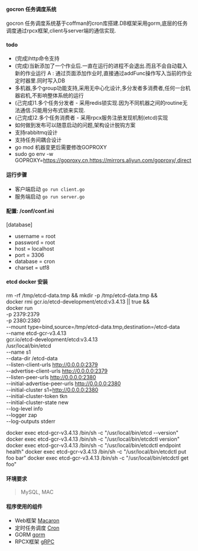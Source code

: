 #### gocron 任务调度系统
gocron 任务调度系统基于coffman的cron库搭建.DB框架采用gorm,底层的任务调度通过rpcx框架,client与server端的通信实现.

#### todo
 * (完成)http命令支持
 * (完成)当新添加了一个作业后.一直在运行的进程不会退出.而且不会自动载入新的作业运行  A : 通过页面添加作业时,直接通过addFunc操作写入当前的作业定时器里.同时写入DB
 * 多机器,多个group功能支持,采用无中心化设计,多分发者多消费者,任何一台机器宕机,不影响整体系统的运行
 *    (己完成)1.多个任务分发者 - 采用redis锁实现.因为不同机器之间的routine无法通信.只能用分布式锁来实现.
 *    (己完成)2.多个任务消费者 - 采用rpcx服务注册发现机制(etcd)实现
 * 如何做到发布可以随意启动的问题,架构设计脱钩方案
 * 支持rabbitmq设计
 * 支持任务间耦合设计
 * go mod 机器变更后需要修改GOPROXY
 * sudo go env -w GOPROXY=https://goproxy.cn,https://mirrors.aliyun.com/goproxy/,direct

#### 运行步骤

* 客户端启动
`go run client.go`
* 服务端启动
`go run server.go`

#### 配置: /conf/conf.ini
[database]
  * username = root
  * password = root
  * host     = localhost
  * port     = 3306
  * database = cron
  * charset  = utf8


#### etcd docker 安装
rm -rf /tmp/etcd-data.tmp && mkdir -p /tmp/etcd-data.tmp && \
  docker rmi gcr.io/etcd-development/etcd:v3.4.13 || true && \
  docker run \
  -p 2379:2379 \
  -p 2380:2380 \
  --mount type=bind,source=/tmp/etcd-data.tmp,destination=/etcd-data \
  --name etcd-gcr-v3.4.13 \
  gcr.io/etcd-development/etcd:v3.4.13 \
  /usr/local/bin/etcd \
  --name s1 \
  --data-dir /etcd-data \
  --listen-client-urls http://0.0.0.0:2379 \
  --advertise-client-urls http://0.0.0.0:2379 \
  --listen-peer-urls http://0.0.0.0:2380 \
  --initial-advertise-peer-urls http://0.0.0.0:2380 \
  --initial-cluster s1=http://0.0.0.0:2380 \
  --initial-cluster-token tkn \
  --initial-cluster-state new \
  --log-level info \
  --logger zap \
  --log-outputs stderr

docker exec etcd-gcr-v3.4.13 /bin/sh -c "/usr/local/bin/etcd --version"
docker exec etcd-gcr-v3.4.13 /bin/sh -c "/usr/local/bin/etcdctl version"
docker exec etcd-gcr-v3.4.13 /bin/sh -c "/usr/local/bin/etcdctl endpoint health"
docker exec etcd-gcr-v3.4.13 /bin/sh -c "/usr/local/bin/etcdctl put foo bar"
docker exec etcd-gcr-v3.4.13 /bin/sh -c "/usr/local/bin/etcdctl get foo"


#### 环境要求
>  MySQL, MAC

#### 程序使用的组件
* Web框架 [Macaron](http://go-macaron.com/)
* 定时任务调度 [Cron](https://github.com/jakecoffman/cron)
* GORM [gorm](https://github.com/go-gorm/gorm)
* RPCX框架 [gRPC](https://github.com/smallnest/rpcx)

